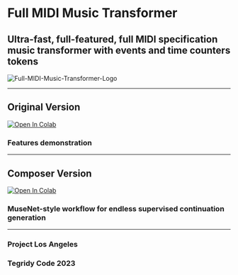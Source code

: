 # Full MIDI Music Transformer
## Ultra-fast, full-featured, full MIDI specification music transformer with events and time counters tokens

![Full-MIDI-Music-Transformer-Logo](https://github.com/asigalov61/Full-MIDI-Music-Transformer/assets/56325539/2efdf57e-a074-4101-9d17-2c7b19409443)

***

## Original Version

[![Open In Colab][colab-badge]][colab-notebook2]

[colab-notebook2]: <https://colab.research.google.com/github/asigalov61/Full-MIDI-Music-Transformer/blob/main/Full_MIDI_Music_Transformer.ipynb>
[colab-badge]: <https://colab.research.google.com/assets/colab-badge.svg>

### Features demonstration

***

## Composer Version

[![Open In Colab][colab-badge]][colab-notebook3]

[colab-notebook3]: <https://colab.research.google.com/github/asigalov61/Full-MIDI-Music-Transformer/blob/main/Full_MIDI_Music_Transformer_Composer.ipynb>
[colab-badge]: <https://colab.research.google.com/assets/colab-badge.svg>

### MuseNet-style workflow for endless supervised continuation generation

***

### Project Los Angeles
### Tegridy Code 2023
